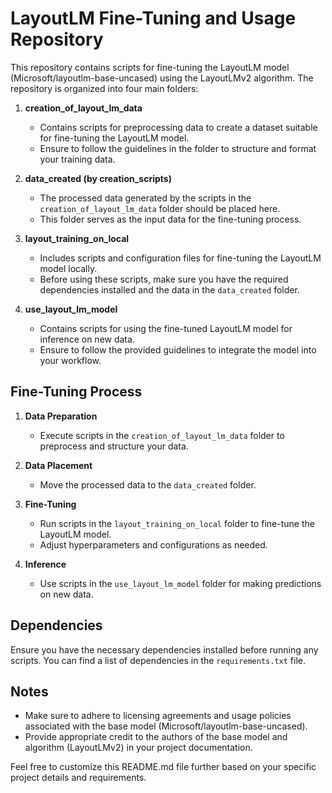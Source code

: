 # LayoutLM Fine-Tuning and Usage Repository

This repository contains scripts for fine-tuning the LayoutLM model (Microsoft/layoutlm-base-uncased) using the LayoutLMv2 algorithm. The repository is organized into four main folders:

1. **creation_of_layout_lm_data**
    - Contains scripts for preprocessing data to create a dataset suitable for fine-tuning the LayoutLM model.
    - Ensure to follow the guidelines in the folder to structure and format your training data.

2. **data_created (by creation_scripts)**
    - The processed data generated by the scripts in the `creation_of_layout_lm_data` folder should be placed here.
    - This folder serves as the input data for the fine-tuning process.

3. **layout_training_on_local**
    - Includes scripts and configuration files for fine-tuning the LayoutLM model locally.
    - Before using these scripts, make sure you have the required dependencies installed and the data in the `data_created` folder.

4. **use_layout_lm_model**
    - Contains scripts for using the fine-tuned LayoutLM model for inference on new data.
    - Ensure to follow the provided guidelines to integrate the model into your workflow.

## Fine-Tuning Process

1. **Data Preparation**
    - Execute scripts in the `creation_of_layout_lm_data` folder to preprocess and structure your data.

2. **Data Placement**
    - Move the processed data to the `data_created` folder.

3. **Fine-Tuning**
    - Run scripts in the `layout_training_on_local` folder to fine-tune the LayoutLM model.
    - Adjust hyperparameters and configurations as needed.

4. **Inference**
    - Use scripts in the `use_layout_lm_model` folder for making predictions on new data.

## Dependencies

Ensure you have the necessary dependencies installed before running any scripts. You can find a list of dependencies in the `requirements.txt` file.

## Notes

- Make sure to adhere to licensing agreements and usage policies associated with the base model (Microsoft/layoutlm-base-uncased).
- Provide appropriate credit to the authors of the base model and algorithm (LayoutLMv2) in your project documentation.

Feel free to customize this README.md file further based on your specific project details and requirements.
